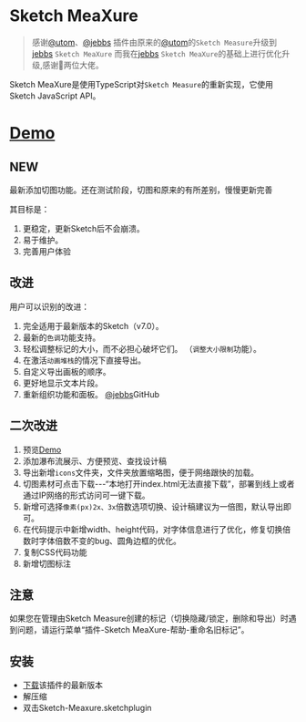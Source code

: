# Sketch MeaXure

> 感谢[@utom](https://github.com/utom)、[@jebbs](https://github.com/qjebbs)
> 插件由原来的[@utom](https://github.com/utom)的`Sketch Measure`升级到[jebbs](https://github.com/qjebbs) `Sketch MeaXure`
> 而我在[jebbs](https://github.com/qjebbs) `Sketch MeaXure`的基础上进行优化升级,感谢🙏两位大佬。

Sketch MeaXure是使用TypeScript对`Sketch Measure`的重新实现，它使用Sketch JavaScript API。
# [Demo](http://hubzyy.gitee.io/sketch-meaxure/)

## NEW
最新添加切图功能。还在测试阶段，切图和原来的有所差别，慢慢更新完善

其目标是：

1. 更稳定，更新Sketch后不会崩溃。
1. 易于维护。
1. 完善用户体验

## 改进

用户可以识别的改进：
1. 完全适用于最新版本的Sketch（v7.0）。
1. 最新的`色调`功能支持。
1. 轻松调整标记的大小，而不必担心破坏它们。 （`调整大小限制`功能）。
1. 在激活`动画堆栈`的情况下直接导出。
1. 自定义导出画板的顺序。
1. 更好地显示文本片段。
1. 重新组织功能和面板。
[@jebbs](https://github.com/qjebbs/sketch-meaxure)GitHub

## 二次改进
1. 预览[Demo](http://hubzyy.gitee.io/sketch-meaxure/)
1. 添加瀑布流展示、方便预览、查找设计稿
1. 导出新增`icons`文件夹，文件夹放置缩略图，便于网络跟快的加载。
1. 切图素材可点击下载---“本地打开index.html无法直接下载”，部署到线上或者通过IP网络的形式访问可一键下载。
1. 新增可选择`像素(px)2x、3x`倍数选项切换、设计稿建议为一倍图，默认导出即可。
1. 在代码提示中新增width、height代码，对字体信息进行了优化，修复切换倍数时字体倍数不变的bug、圆角边框的优化。
1. 复制CSS代码功能
1. 新增切图标注


## 注意

如果您在管理由Sketch Measure创建的标记（切换隐藏/锁定，删除和导出）时遇到问题，请运行菜单“插件-Sketch MeaXure-帮助-重命名旧标记”。

## 安装

- [下载](https://gitee.com/hubzyy/sketch-meaxure/attach_files/768052/download/sketch-meaxure.sketchplugin.zip)该插件的最新版本
- 解压缩
- 双击Sketch-Meaxure.sketchplugin
